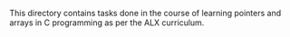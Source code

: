 This directory contains tasks done in the course of learning pointers and arrays in C programming as per the ALX curriculum.
